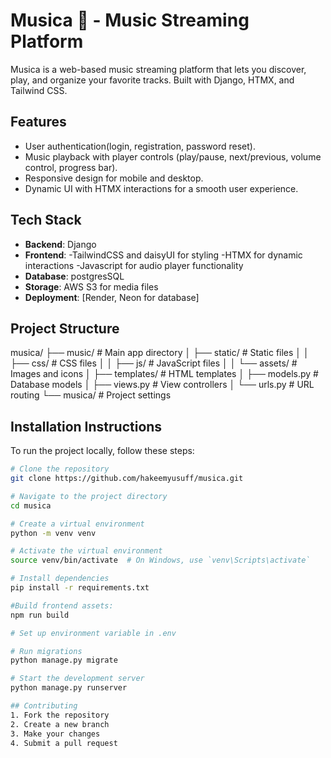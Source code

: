# Musica 🎵 - Music Streaming Platform

Musica is a web-based music streaming platform that lets you discover, play, and organize your favorite tracks. Built with Django, HTMX, and Tailwind CSS.

## Features

- User authentication(login, registration, password reset).
- Music playback with player controls (play/pause, next/previous, volume control, progress bar).
- Responsive design for mobile and desktop.
- Dynamic UI with HTMX interactions for a smooth user experience.

## Tech Stack

- **Backend**: Django
- **Frontend**:
  -TailwindCSS and daisyUI for styling
  -HTMX for dynamic interactions
  -Javascript for audio player functionality
- **Database**: postgresSQL
- **Storage**: AWS S3 for media files
- **Deployment**: [Render, Neon for database]

## Project Structure

musica/
├── music/ # Main app directory
│ ├── static/ # Static files
│ │ ├── css/ # CSS files
│ │ ├── js/ # JavaScript files
│ │ └── assets/ # Images and icons
│ ├── templates/ # HTML templates
│ ├── models.py # Database models
│ ├── views.py # View controllers
│ └── urls.py # URL routing
└── musica/ # Project settings

## Installation Instructions

To run the project locally, follow these steps:

```bash
# Clone the repository
git clone https://github.com/hakeemyusuff/musica.git

# Navigate to the project directory
cd musica

# Create a virtual environment
python -m venv venv

# Activate the virtual environment
source venv/bin/activate  # On Windows, use `venv\Scripts\activate`

# Install dependencies
pip install -r requirements.txt

#Build frontend assets:
npm run build

# Set up environment variable in .env

# Run migrations
python manage.py migrate

# Start the development server
python manage.py runserver

## Contributing
1. Fork the repository
2. Create a new branch
3. Make your changes
4. Submit a pull request
```
